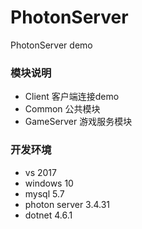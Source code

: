 # PhotonServer
PhotonServer demo

### 模块说明

- Client 客户端连接demo
- Common 公共模块
- GameServer 游戏服务模块

### 开发环境

- vs 2017
- windows 10
- mysql 5.7
- photon server 3.4.31
- dotnet 4.6.1
